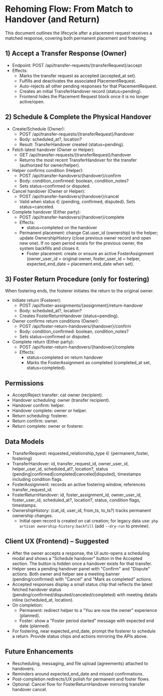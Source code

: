 # Rehoming Flow: From Match to Handover (and Return)

This document outlines the lifecycle after a placement request receives a matched response, covering both permanent placement and fostering.

## 1) Accept a Transfer Response (Owner)
- Endpoint: POST /api/transfer-requests/{transferRequest}/accept
- Effects:
  - Marks the transfer request as accepted (accepted_at set).
  - Fulfills and deactivates the associated PlacementRequest.
  - Auto-rejects all other pending responses for that PlacementRequest.
  - Creates an initial TransferHandover record (status=pending).
  - Frontend hides the Placement Request block once it is no longer active/open.

## 2) Schedule & Complete the Physical Handover
- Create/Schedule (Owner):
  - POST /api/transfer-requests/{transferRequest}/handover
  - Body: scheduled_at?, location?
  - Result: TransferHandover created (status=pending).
- Fetch latest handover (Owner or Helper):
  - GET /api/transfer-requests/{transferRequest}/handover
  - Returns the most recent TransferHandover for the transfer (authorized for owner/helper).
- Helper confirms condition (Helper):
  - POST /api/transfer-handovers/{handover}/confirm
  - Body: condition_confirmed: boolean, condition_notes?
  - Sets status=confirmed or disputed.
- Cancel handover (Owner or Helper):
  - POST /api/transfer-handovers/{handover}/cancel
  - Valid when status ∈ {pending, confirmed, disputed}. Sets status=canceled.
- Complete handover (Either party):
  - POST /api/transfer-handovers/{handover}/complete
  - Effects:
    - status=completed on the handover
  - Permanent placement: change Cat.user_id (ownership) to the helper; update OwnershipHistory (close previous owner record and open new one). If no open period exists for the previous owner, the system backfills and closes it.
    - Foster placement: create or ensure an active FosterAssignment (owner_user_id = original owner, foster_user_id = helper, expected_end_date = placement.end_date when set).


## 3) Foster Return Procedure (only for fostering)
When fostering ends, the fosterer initiates the return to the original owner.

- Initiate return (Fosterer):
  - POST /api/foster-assignments/{assignment}/return-handover
  - Body: scheduled_at?, location?
  - Creates FosterReturnHandover (status=pending).
- Owner confirms return conditions (Owner):
  - POST /api/foster-return-handovers/{handover}/confirm
  - Body: condition_confirmed: boolean, condition_notes?
  - Sets status=confirmed or disputed.
- Complete return (Either party):
  - POST /api/foster-return-handovers/{handover}/complete
  - Effects:
    - status=completed on return handover
    - Marks the FosterAssignment as completed (completed_at set, status=completed).

## Permissions
- Accept/Reject transfer: cat owner (recipient).
- Handover scheduling: owner (transfer recipient).
- Handover confirm: helper.
- Handover complete: owner or helper.
- Return scheduling: fosterer.
- Return confirm: owner.
- Return complete: owner or fosterer.

## Data Models
- TransferRequest: requested_relationship_type ∈ {permanent_foster, fostering}
- TransferHandover: id, transfer_request_id, owner_user_id, helper_user_id, scheduled_at?, location?, status (pending|confirmed|completed|canceled|disputed), timestamps including condition flags.
- FosterAssignment: records an active fostering window, references transfer_request_id.
- FosterReturnHandover: id, foster_assignment_id, owner_user_id, foster_user_id, scheduled_at?, location?, status, condition flags, timestamps.
- OwnershipHistory: (cat_id, user_id, from_ts, to_ts?) tracks permanent ownership changes.
  - Initial open record is created on cat creation; for legacy data use: `php artisan ownership-history:backfill` (add `--dry-run` to preview).

## Client UX (Frontend) – Suggested
- After the owner accepts a response, the UI auto-opens a scheduling modal and shows a "Schedule handover" button in the Accepted section. The button is hidden once a handover exists for that transfer.
- Helper sees a pending handover panel with "Confirm" and "Dispute" actions. Both owner and helper see a meeting banner (pending/confirmed) with "Cancel" and "Mark as completed" actions.
- Accepted responses display a small status chip that reflects the latest fetched handover status (pending/confirmed/disputed/canceled/completed) with meeting details inline (scheduled_at, location).
- On completion:
  - Permanent: redirect helper to a "You are now the owner" experience (planned).
  - Foster: show a "Foster period started" message with expected end date (planned).
- For fostering, near expected_end_date, prompt the fosterer to schedule a return. Provide status chips and actions mirroring the APIs above.

## Future Enhancements
- Rescheduling, messaging, and file upload (agreements) attached to handovers.
- Reminders around expected_end_date and missed confirmations.
- Post-completion redirects/UX polish for permanent and foster flows.
- Optional: Cancel flow for FosterReturnHandover mirroring transfer handover cancel.
